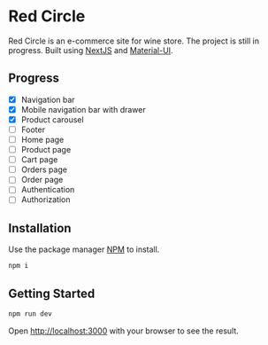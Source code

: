 # Red Circle

Red Circle is an e-commerce site for wine store. The project is still in progress. Built using [NextJS](https://nextjs.org) and [Material-UI](https://mui.com). 

## Progress

- [x] Navigation bar
- [x] Mobile navigation bar with drawer
- [x] Product carousel
- [ ] Footer
- [ ] Home page
- [ ] Product page
- [ ] Cart page
- [ ] Orders page
- [ ] Order page
- [ ] Authentication
- [ ] Authorization

## Installation

Use the package manager [NPM](https://www.npmjs.com) to install. 
```bash
npm i
```
## Getting Started

```bash
npm run dev
```
Open [http://localhost:3000](http://localhost:3000) with your browser to see the result.